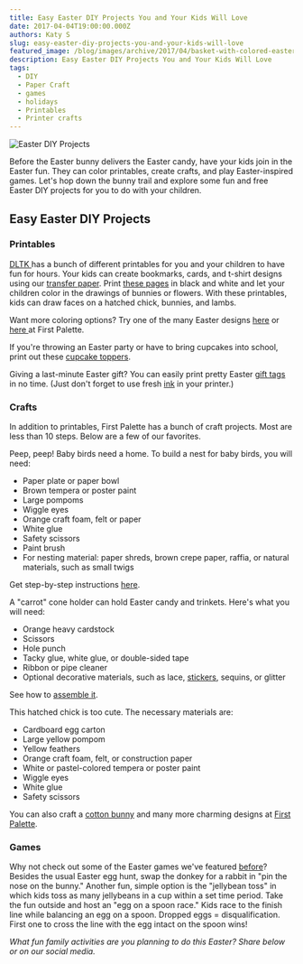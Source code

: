 ```yaml
---
title: Easy Easter DIY Projects You and Your Kids Will Love
date: 2017-04-04T19:00:00.000Z
authors: Katy S
slug: easy-easter-diy-projects-you-and-your-kids-will-love
featured_image: /blog/images/archive/2017/04/basket-with-colored-easter-eggs.jpg
description: Easy Easter DIY Projects You and Your Kids Will Love
tags:
  - DIY
  - Paper Craft
  - games
  - holidays
  - Printables
  - Printer crafts
---
```

![Easter DIY Projects](/blog/images/basket-with-colored-easter-eggs.jpg "Easter egg basket")

Before the Easter bunny delivers the Easter candy, have your kids join in the Easter fun. They can color printables, create crafts, and play Easter-inspired games. Let's hop down the bunny trail and explore some fun and free Easter DIY projects for you to do with your children.  

## Easy Easter DIY Projects

### Printables

[DLTK ](https://www.dltk-holidays.com/easter/printables.html)has a bunch of different printables for you and your children to have fun for hours. Your kids can create bookmarks, cards, and t-shirt designs using our [transfer paper](https://www.compandsave.com/paper/transfer-paper/inkjet). Print [these pages](https://www.dltk-holidays.com/easter/measterposter.htm) in black and white and let your children color in the drawings of bunnies or flowers. With these printables, kids can draw faces on a hatched chick, bunnies, and lambs.

Want more coloring options? Try one of the many Easter designs [here](https://www.coloring.ws/easter.htm) or [here ](https://www.firstpalette.com/tool%5Fbox/printables/eastereggs.html)at First Palette.

If you're throwing an Easter party or have to bring cupcakes into school, print out these [cupcake toppers](https://www.skiptomylou.org/free-printable-easter-cupcake-toppers/).

Giving a last-minute Easter gift? You can easily print pretty Easter [gift tags](https://babalisme.blogspot.com/2009/03/easter-gift-tags-printables-is-here.html) in no time. (Just don't forget to use fresh [ink](https://www.compandsave.com/) in your printer.)

### Crafts

In addition to printables, First Palette has a bunch of craft projects. Most are less than 10 steps. Below are a few of our favorites.

Peep, peep! Baby birds need a home. To build a nest for baby birds, you will need:

* Paper plate or paper bowl
* Brown tempera or poster paint
* Large pompoms
* Wiggle eyes
* Orange craft foam, felt or paper
* White glue
* Safety scissors
* Paint brush
* For nesting material: paper shreds, brown crepe paper, raffia, or natural materials, such as small twigs

Get step-by-step instructions [here](https://www.firstpalette.com/Craft%5Fthemes/Animals/babybirdsnest/babybirdsnest.html).

A "carrot" cone holder can hold Easter candy and trinkets. Here's what you will need:

* Orange heavy cardstock
* Scissors
* Hole punch
* Tacky glue, white glue, or double-sided tape
* Ribbon or pipe cleaner
* Optional decorative materials, such as lace, [stickers](https://www.compandsave.com/paper/sticker-paper), sequins, or glitter

See how to [assemble it](https://www.firstpalette.com/Craft%5Fthemes/Special%5FOccassions/Easter/conetreatholder/conetreatholder.html).

This hatched chick is too cute. The necessary materials are:

* Cardboard egg carton
* Large yellow pompom
* Yellow feathers
* Orange craft foam, felt, or construction paper
* White or pastel-colored tempera or poster paint
* Wiggle eyes
* White glue
* Safety scissors

You can also craft a [cotton bunny](https://www.firstpalette.com/Craft%5Fthemes/Animals/cottonbunny/cottonbunny.html) and many more charming designs at [First Palette](https://www.firstpalette.com/Craft%5Fthemes/Special%5FOccassions/easter.html).

### Games

Why not check out some of the Easter games we've featured [before](https://blog.compandsave.com/2015/04/easy-steps-to-plan-easter-games-for-kids.html)? Besides the usual Easter egg hunt, swap the donkey for a rabbit in "pin the nose on the bunny." Another fun, simple option is the "jellybean toss" in which kids toss as many jellybeans in a cup within a set time period. Take the fun outside and host an "egg on a spoon race." Kids race to the finish line while balancing an egg on a spoon. Dropped eggs = disqualification. First one to cross the line with the egg intact on the spoon wins!

*What fun family activities are you planning to do this Easter? Share below or on our social media.*